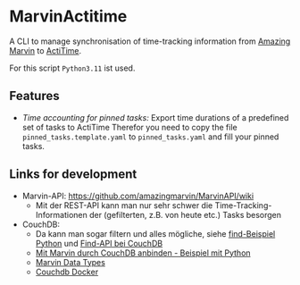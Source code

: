 # MarvinActitime

A CLI to manage synchronisation of time-tracking information from [Amazing Marvin](https://amazingmarvin.com/)
to [ActiTime](https://www.actitime.com/).

For this script `Python3.11` ist used.

## Features
- *Time accounting for pinned tasks:* Export time durations of a predefined set of tasks to ActiTime
  Therefor you need to copy the file `pinned_tasks.template.yaml` to `pinned_tasks.yaml` and fill your pinned tasks.



## Links for development

- Marvin-API: https://github.com/amazingmarvin/MarvinAPI/wiki
  - Mit der REST-API kann man nur sehr schwer die Time-Tracking-Informationen der (gefilterten, z.B. von heute etc.) Tasks besorgen
- CouchDB:
  - Da kann man sogar filtern und alles mögliche, siehe [find-Beispiel Python](https://couchdb-python.readthedocs.io/en/latest/client.html#couchdb.client.Database.find) und [Find-API bei CouchDB](https://docs.couchdb.org/en/stable/api/database/find.html) 
  - [Mit Marvin durch CouchDB anbinden - Beispiel mit Python](https://github.com/amazingmarvin/marvin-python/blob/master/marvin.py)
  - [Marvin Data Types](https://github.com/amazingmarvin/MarvinAPI/wiki/Marvin-Data-Types)
  - [Couchdb Docker](https://hub.docker.com/_/couchdb/)
